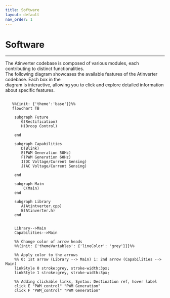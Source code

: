 ```yaml
---
title: Software
layout: default
nav_order: 1
---
```


# **Software**
***

The Atinverter codebase is composed of various modules, each contributing to distinct functionalities. \
The following diagram showcases the available features of the Atinverter codebase. Each box in the \
diagram is interactive, allowing you to click and explore detailed information about specific features.

```mermaid
   
   %%{init: {'theme':'base'}}%%
   flowchart TB

    subgraph Future
       G(Rectification)
       H(Droop Control)
        
    end

    subgraph Capabilities
       D(Blink)
       E(PWM Generation 50Hz)
       F(PWM Generation 60Hz)
       I(DC Voltage/Current Sensing)
       J(AC Voltage/Current Sensing)

    end

    subgraph Main
        C(Main)
    end

    subgraph Library
       A(Atintverter.cpp) 
       B(Atinverter.h)
    end


    Library-->Main
    Capabilities-->Main

    %% Change color of arrow heads
    %%{init: {'themeVariables': {'lineColor': 'grey'}}}%%

    %% Apply color to the arrows
    %% 0: 1st arrow (Library --> Main) 1: 2nd arrow (Capabilities --> Main)
    linkStyle 0 stroke:grey, stroke-width:3px;
    linkStyle 1 stroke:grey, stroke-width:3px;

    %% Adding clickable links, Syntax: Destination ref, hover label
    click E "PWM_control" "PWM Generation"
    click F "PWM_control" "PWM Generation"
```